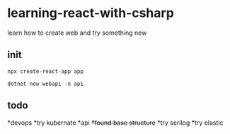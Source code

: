 # learning-react-with-csharp

learn how to create web and try something new

## init

`npx create-react-app app`

`dotnet new webapi -n api`

## todo

*devops
*try kubernate
*api
~~*found base structure~~
*try serilog
*try elastic
